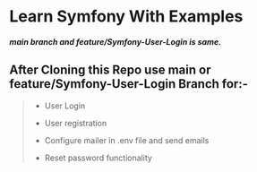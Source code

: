 # Learn Symfony With Examples
##### **main branch** and **feature/Symfony-User-Login** is same.

## After Cloning this Repo use main or feature/Symfony-User-Login Branch for:-
> - User Login
> 
> - User registration
> 
> - Configure mailer in .env file and send emails
> 
> - Reset password functionality
